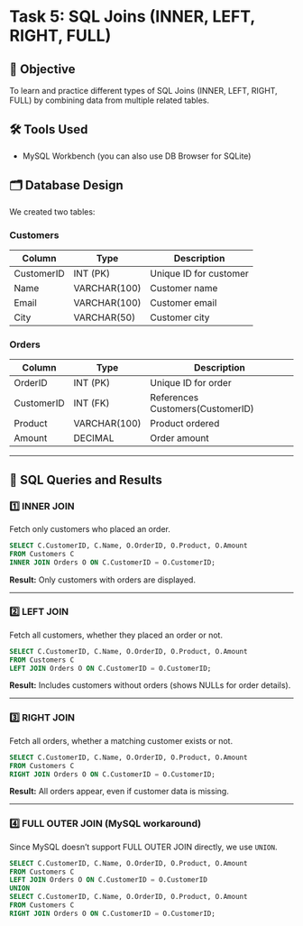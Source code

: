 # Task 5: SQL Joins (INNER, LEFT, RIGHT, FULL)

## 📌 Objective
To learn and practice different types of SQL Joins (INNER, LEFT, RIGHT, FULL) by combining data from multiple related tables.

## 🛠 Tools Used
- MySQL Workbench (you can also use DB Browser for SQLite)

## 🗂️ Database Design
We created two tables:

### Customers
| Column      | Type         | Description             |
|-------------|--------------|-------------------------|
| CustomerID  | INT (PK)     | Unique ID for customer  |
| Name        | VARCHAR(100) | Customer name           |
| Email       | VARCHAR(100) | Customer email          |
| City        | VARCHAR(50)  | Customer city           |

### Orders
| Column      | Type         | Description                        |
|-------------|--------------|------------------------------------|
| OrderID     | INT (PK)     | Unique ID for order                |
| CustomerID  | INT (FK)     | References Customers(CustomerID)   |
| Product     | VARCHAR(100) | Product ordered                    |
| Amount      | DECIMAL      | Order amount                       |

---

## 🔑 SQL Queries and Results

### 1️⃣ INNER JOIN
Fetch only customers who placed an order.
```sql
SELECT C.CustomerID, C.Name, O.OrderID, O.Product, O.Amount
FROM Customers C
INNER JOIN Orders O ON C.CustomerID = O.CustomerID;
```
**Result:** Only customers with orders are displayed.

---

### 2️⃣ LEFT JOIN
Fetch all customers, whether they placed an order or not.
```sql
SELECT C.CustomerID, C.Name, O.OrderID, O.Product, O.Amount
FROM Customers C
LEFT JOIN Orders O ON C.CustomerID = O.CustomerID;
```
**Result:** Includes customers without orders (shows NULLs for order details).

---

### 3️⃣ RIGHT JOIN
Fetch all orders, whether a matching customer exists or not.
```sql
SELECT C.CustomerID, C.Name, O.OrderID, O.Product, O.Amount
FROM Customers C
RIGHT JOIN Orders O ON C.CustomerID = O.CustomerID;
```
**Result:** All orders appear, even if customer data is missing.

---

### 4️⃣ FULL OUTER JOIN (MySQL workaround)
Since MySQL doesn’t support FULL OUTER JOIN directly, we use `UNION`.
```sql
SELECT C.CustomerID, C.Name, O.OrderID, O.Product, O.Amount
FROM Customers C
LEFT JOIN Orders O ON C.CustomerID = O.CustomerID
UNION
SELECT C.CustomerID, C.Name, O.OrderID, O.Product, O.Amount
FROM Customers C
RIGHT JOIN Orders O ON C.CustomerID = O.CustomerID;
```

